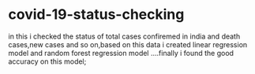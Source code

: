 # covid-19-status-checking
in this i checked the status of total cases confiremed in india and death cases,new cases and so on,based on this data i created linear regression model and random forest regression model ....finally i found the good accuracy on this model;
